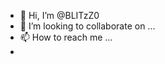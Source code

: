 - 👋 Hi, I’m @BLITzZ0
- 💞️ I’m looking to collaborate on ...
- 📫 How to reach me ...
- 

<!---
BLITzZ0/BLITzZ0 is a ✨ special ✨ repository because its `README.md` (this file) appears on your GitHub profile.
You can click the Preview link to take a look at your changes.
--->
